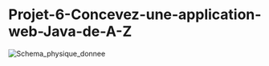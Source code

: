# Projet-6-Concevez-une-application-web-Java-de-A-Z

![Schema_physique_donnee](https://user-images.githubusercontent.com/66125882/147682279-350f9c8d-5d0c-401f-859f-e19b1bf125b6.PNG)
